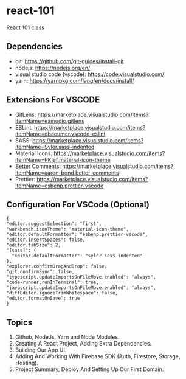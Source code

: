 # react-101
React 101 class

## Dependencies

- git: https://github.com/git-guides/install-git
- nodejs: https://nodejs.org/en/
- visual studio code (vscode): https://code.visualstudio.com/
- yarn: https://yarnpkg.com/lang/en/docs/install/

## Extensions For VSCODE
  - GitLens: https://marketplace.visualstudio.com/items?itemName=eamodio.gitlens
  - ESLint: https://marketplace.visualstudio.com/items?itemName=dbaeumer.vscode-eslint
  - SASS: https://marketplace.visualstudio.com/items?itemName=Syler.sass-indented
  - Material Icons: https://marketplace.visualstudio.com/items?itemName=PKief.material-icon-theme
  - Better Comments: https://marketplace.visualstudio.com/items?itemName=aaron-bond.better-comments
  - Prettier: https://marketplace.visualstudio.com/items?itemName=esbenp.prettier-vscode

## Configuration For VSCode (Optional)
  ```
{
  "editor.suggestSelection": "first",
  "workbench.iconTheme": "material-icon-theme",
  "editor.defaultFormatter": "esbenp.prettier-vscode",
  "editor.insertSpaces": false,
  "editor.tabSize": 2,
  "[sass]": {
    "editor.defaultFormatter": "syler.sass-indented"
  },
  "explorer.confirmDragAndDrop": false,
  "git.confirmSync": false,
  "typescript.updateImportsOnFileMove.enabled": "always",
  "code-runner.runInTerminal": true,
  "javascript.updateImportsOnFileMove.enabled": "always",
  "diffEditor.ignoreTrimWhitespace": false,
  "editor.formatOnSave": true
}
  ```
  
  ## Topics
  
  1. Github, NodeJs, Yarn and Node Modules.
  2. Creating A React Project, Adding Extra Dependencies.
  3. Building Our App UI.
  4. Adding And Working With Firebase SDK (Auth, Firestore, Storage, Hosting).
  5. Project Summary, Deploy And Setting Up Our First Domain.
